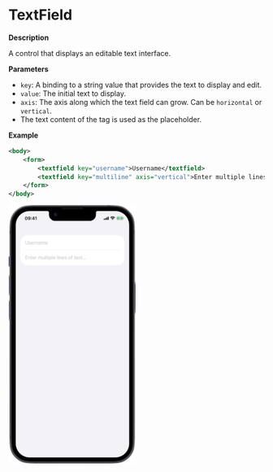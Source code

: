 # TextField

**Description**

A control that displays an editable text interface.

**Parameters**

- `key`: A binding to a string value that provides the text to display and edit.
- `value`: The initial text to display.
- `axis`: The axis along which the text field can grow. Can be `horizontal` or `vertical`.
- The text content of the tag is used as the placeholder.

**Example**

```xml
<body>
    <form>
        <textfield key="username">Username</textfield>
        <textfield key="multiline" axis="vertical">Enter multiple lines of text...</textfield>
    </form>
</body>
```
<img src="/Screenshots/Views/Controls/textfield_1.png" width="250" alt="Screenshot">
